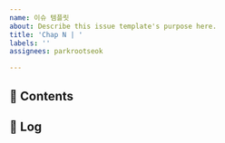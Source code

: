 ```yaml
---
name: 이슈 템플릿
about: Describe this issue template's purpose here.
title: 'Chap N | '
labels: ''
assignees: parkrootseok

---
```


## 📝  Contents


## 👣  Log
